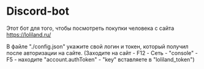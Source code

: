 # Discord-bot
Этот бот для того, чтобы посмотреть покупки человека с сайта https://loliland.ru/ 

В файле "./config.json" укажите свой логин и токен, который получил после авторизации на сайте. 
(Заходите на сайт - F12 - Сеть - "console" - F5 - находите "account.authToken" - "key" вставляете в "loliland_token")
